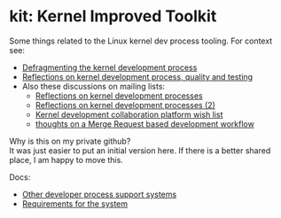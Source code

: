 # kit: Kernel Improved Toolkit

Some things related to the Linux kernel dev process tooling. For context see:

* [Defragmenting the kernel development process](https://lwn.net/Articles/799134/)
* [Reflections on kernel development process, quality and testing](https://linuxplumbersconf.org/event/4/contributions/554/attachments/353/584/Reflections__Kernel_Summit_2019.pdf)
* Also these discussions on mailing lists:
  * [Reflections on kernel development processes](https://lore.kernel.org/ksummit-discuss/20190912120602.GC29277@pure.paranoia.local/)
  * [Reflections on kernel development processes (2)](https://lore.kernel.org/workflows/d6e8f49e93ece6f208e806ece2aa85b4971f3d17.1569152718.git.dvyukov@google.com/)
  * [Kernel development collaboration platform wish list](https://lore.kernel.org/workflows/1811089.yxvLMk49Ug@kreacher/)
  * [thoughts on a Merge Request based development workflow](https://lore.kernel.org/workflows/20190925104937.GA31002@hmswarspite.think-freely.org/T/#t)

Why is this on my private github? \
It was just easier to put an initial version here. If there is a better shared place, I am happy to move this.

Docs:

* [Other developer process support systems](doc/references.md)
* [Requirements for the system](doc/requirements.md)
